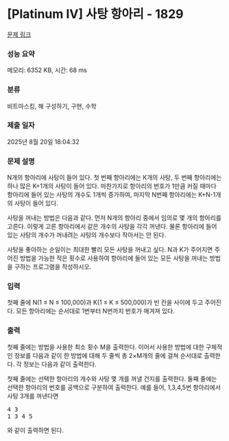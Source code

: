 # [Platinum IV] 사탕 항아리 - 1829 

[문제 링크](https://www.acmicpc.net/problem/1829) 

### 성능 요약

메모리: 6352 KB, 시간: 68 ms

### 분류

비트마스킹, 해 구성하기, 구현, 수학

### 제출 일자

2025년 8월 20일 18:04:32

### 문제 설명

<p>N개의 항아리에 사탕이 들어 있다. 첫 번째 항아리에는 K개의 사탕, 두 번째 항아리에는 하나 많은 K+1개의 사탕이 들어 있다. 마찬가지로 항아리의 번호가 1만큼 커질 때마다 항아리에 들어 있는 사탕의 개수도 1개씩 증가하여, 마지막 N번째 항아리에는 K+N-1개의 사탕이 들어 있다.</p>

<p>사탕을 꺼내는 방법은 다음과 같다. 먼저 N개의 항아리 중에서 임의로 몇 개의 항아리를 고른다. 이렇게 고른 항아리에서 같은 개수의 사탕을 각각 꺼낸다. 물론 항아리에 들어 있는 사탕의 개수가 꺼내려는 사탕의 개수보다 작아서는 안 된다.</p>

<p>사탕을 좋아하는 순일이는 최대한 빨리 모든 사탕을 꺼내고 싶다. N과 K가 주어지면 주어진 방법을 가능한 적은 횟수로 사용하여 항아리에 들어 있는 모든 사탕을 꺼내는 방법을 구하는 프로그램을 작성하시오.</p>

### 입력 

 <p>첫째 줄에 N(1 ≤ N ≤ 100,000)과 K(1 ≤ K ≤ 500,000)가 빈 칸을 사이에 두고 주어진다. 모든 항아리에는 순서대로 1번부터 N번까지 번호가 매겨져 있다.</p>

### 출력 

 <p>첫째 줄에는 방법을 사용한 최소 횟수 M을 출력한다. 이어서 사용한 방법에 대한 구체적인 정보를 다음과 같이 한 방법에 대해 두 줄씩 총 2×M개의 줄에 걸쳐 순서대로 출력한다. 각 정보는 다음과 같이 출력한다.</p>

<p>첫째 줄에는 선택한 항아리의 개수와 사탕 몇 개를 꺼낼 건지를 출력한다. 둘째 줄에는 선택한 항아리의 번호를 공백으로 구분하여 출력한다. 예를 들어, 1,3,4,5번 항아리에서 사탕 3개를 꺼낸다면</p>

<pre>4 3
1 3 4 5</pre>

<p>와 같이 출력하면 된다.</p>

